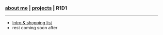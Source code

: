 ### [about me](https://abradaric.me)   |   [projects](https://abradaric.me/projects) | R1D1
* * *
*  [Intro & shopping list](https://abradaric.me/r1d1_intro)
*   rest coming soon after
